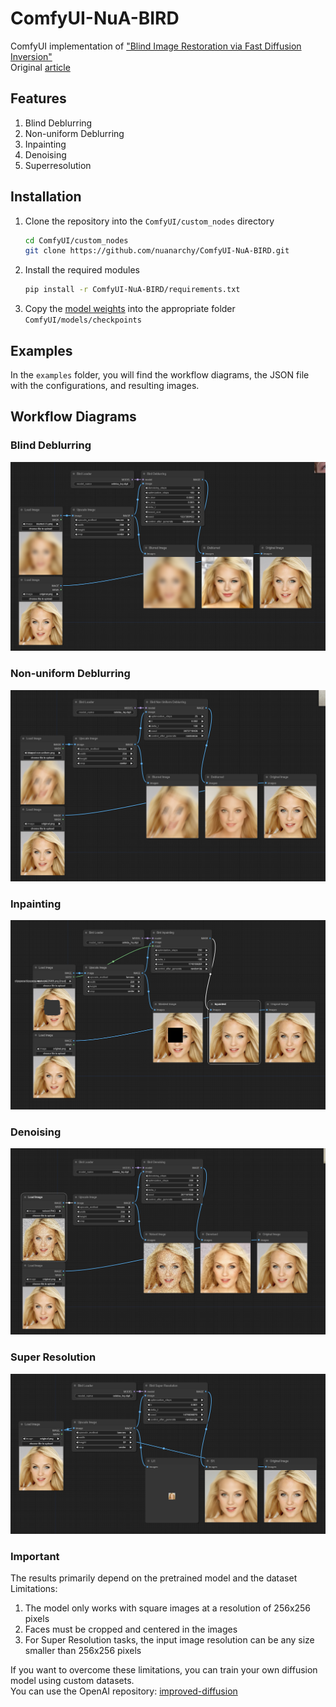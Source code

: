 # ComfyUI-NuA-BIRD
ComfyUI implementation of ["Blind Image Restoration via Fast Diffusion Inversion"](https://github.com/hamadichihaoui/BIRD)</br>
Original [article](https://arxiv.org/abs/2405.19572)

## Features
1. Blind Deblurring
2. Non-uniform Deblurring
3. Inpainting
4. Denoising
5. Superresolution

## Installation
1. Clone the repository into the `ComfyUI/custom_nodes` directory

    ```sh
    cd ComfyUI/custom_nodes
    git clone https://github.com/nuanarchy/ComfyUI-NuA-BIRD.git
    ```

2. Install the required modules

    ```sh
    pip install -r ComfyUI-NuA-BIRD/requirements.txt
    ```

3. Copy the [model weights](https://drive.google.com/file/d/1qMs7tNGV3tkOZNKH5L130dkwsmobEJdh/view?usp=sharing) into the appropriate folder
   `ComfyUI/models/checkpoints`

## Examples
In the `examples` folder, you will find the workflow diagrams, the JSON file with the configurations, and resulting images.

## Workflow Diagrams
### Blind Deblurring

<img src="examples/deblurring.png" alt="Blind Deblurring" width=auto height=auto>

### Non-uniform Deblurring

<img src="examples/deblurring_non_uniform.png" alt="Non-uniform Deblurring" width=auto height=auto>

### Inpainting

<img src="examples/inpainting.png" alt="Inpainting.png" width=auto height=auto>

### Denoising

<img src="examples/denoising.png" alt="Denoising" width=auto height=auto>

### Super Resolution

<img src="examples/super_resolution.png" alt="Super Resolution" width=auto height=auto>

### Important
The results primarily depend on the pretrained model and the dataset</br>
Limitations:
1. The model only works with square images at a resolution of 256x256 pixels
2. Faces must be cropped and centered in the images
3. For Super Resolution tasks, the input image resolution can be any size smaller than 256x256 pixels

If you want to overcome these limitations, you can train your own diffusion model using custom datasets.</br>
You can use the OpenAI repository: [improved-diffusion](https://github.com/openai/improved-diffusion.git)
